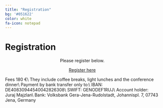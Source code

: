 ```yaml
---
title: "Registration"
bg: '#051622'
color: white
fa-icon: notepad
---
```

# Registration

<p align="center">
Please register below.
</p>

<div align="center">
<a href="https://docs.google.com/forms/d/e/1FAIpQLSelUYP4soZoXnQ5nTyGOUSD9vPDzPeWbFvYKkJEw3qdN_33cQ/viewform?usp=pp_url" class="btn vspace btn-success btn-lg mr-1" role="button"><i class="fa fa-arrow-right" aria-hidden="true"></i> Register here</a>
</div>

<p align="center">
</p>
<p >
Fees 180 €\
They include coffee breaks, light lunches and the conference dinner\
Payment by bank transfer only to:\
IBAN: DE40830944540042826308\
SWIFT: GENODEF1RUJ\
Account holder: Juraj Majzlan\
Bank: Volksbank Gera-Jena-Rudolstadt, Johannispl. 7, 07743 Jena, Germany
</p>
